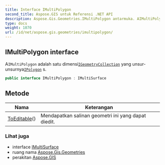 ```yaml
---
title: Interface IMultiPolygon
second_title: Aspose.GIS untuk Referensi .NET API
description: Aspose.Gis.Geometries.IMultiPolygon antarmuka. AIMultiPolygon adalah satu dimensiIGeometryCollection yang unsurunsurnyaIPolygon s.
type: docs
weight: 1070
url: /id/net/aspose.gis.geometries/imultipolygon/
---
```

## IMultiPolygon interface

A`IMultiPolygon` adalah satu dimensi[`IGeometryCollection`](../igeometrycollection/) yang unsur-unsurnya[`IPolygon`](../ipolygon/) s.

```csharp
public interface IMultiPolygon : IMultiSurface
```

## Metode

| Nama | Keterangan |
| --- | --- |
| [ToEditable](../../aspose.gis.geometries/imultipolygon/toeditable/)() | Mendapatkan salinan geometri ini yang dapat diedit. |

### Lihat juga

* interface [IMultiSurface](../imultisurface/)
* ruang nama [Aspose.Gis.Geometries](../../aspose.gis.geometries/)
* perakitan [Aspose.GIS](../../)


